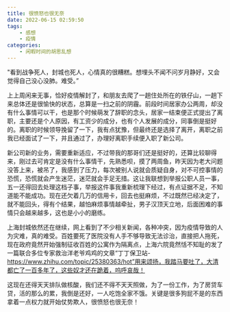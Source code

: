 ```yaml
---
title: 很愤怒也很无奈
date: 2022-06-15 02:59:50
tags:
    - 感想
    - 疫情
categories: 
    - 闲暇时间的胡思乱想
---
```


"看到战争死人，封城也死人，心情真的很糟糕。想埋头不闻不问岁月静好，又会觉得自己没心没肺。难受。”



上上周闲来无事，恰好疫情解封了，和朋友去爬了一趟住处所在的铁仔山，一趟下来总体还是很愉快的状态，总算是一扫之前的阴霾。前段时间居家办公两周，却没有什么事情可以干，也是那个时候萌发了辞职的念头，居家一结束便正式提出了离职，主要还是个人原因，有工资少的成分，也有个人发展的成分，同事倒是挺好的。离职的时候领导挽留了一下，我有点犹豫，但最终还是选择了离开，离职之前我已经面试了一下，并且通过了，办理好离职手续便入职了新公司。

新公司新的业务，需要重新适应，不过带我的那哥们还是挺好的，还算比较聊得来，刚过去可肯定是没有什么事情干，先熟悉呗，摸了两周鱼，昨天因为老大问题没答上来，被吊了，我感到了压力，每次被别人说就会质疑自身，对不可控事情的恐慌，恐慌就会产生迷茫，迷茫就会手足无措。这让我联想到举报公职人员一事，五一还得回去处理这档子事，举报这件事我重新梳理下经过，有点证据不足，不知道能不能成功。现在还欠着几万的信用卡，回去也挺麻烦，不过既然已经决定了，就不能回头，得有个结果，越怕麻烦事情越牵扯，男子汉顶天立地，后面困难的事情只会越来越多，这也是小小的磨练。

上海封城依然还在继续，网上看到了不少相关新闻，各种冲突，因为疫情导致的人为灾难，真的难受。百姓要死了医院没有人手不够导致无法诊治，直接把人拖死，现在政府竟然开始强制征收百姓的公寓作为隔离点，上海六院竟然恬不知耻的发了一篇联合多位专家救治洋老爷鸡鸡的文章“丁丁保卫站-https://www.zhihu.com/topic/25380363/hot”用来颂扬，我踏马要吐了，大清都亡了一百多年了，这些奴才还在跪着，呜呼哀哉！

这现在还得天天排队做核酸，我们还不得不天天照做，为了一份工作，为了房贷车贷，活的那么的累，我倒是还好，一人吃饱全家不饿。关键是很多狗屁不是的东西拿着一点权力就开始仗势欺人，很愤怒也很无奈！